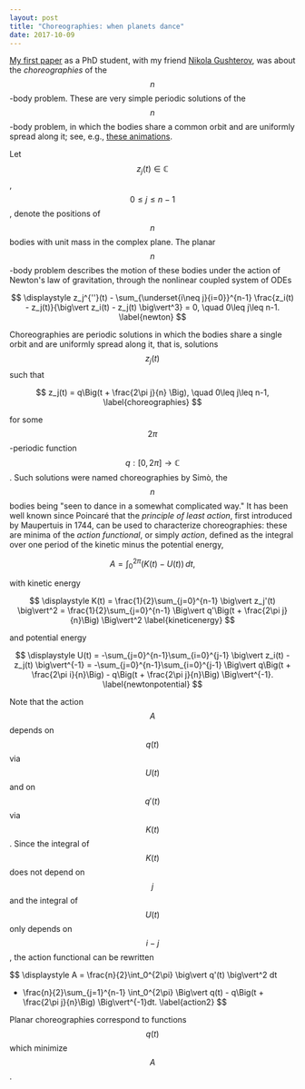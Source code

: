 ```yaml
---
layout: post
title: "Choreographies: when planets dance"
date: 2017-10-09
---
```


<a href="http://arxiv.org/pdf/1505.04848.pdf">My first paper</a> as a PhD student, 
with my friend <a href="http://scholar.google.com/citations?user=w-PVG8sAAAAJ&hl=en">Nikola Gushterov</a>, 
was about the <i>choreographies</i> of the $$n$$-body problem. 
These are very simple periodic solutions of the $$n$$-body problem, in which the bodies share a common orbit 
and are uniformly spread along it; 
see, e.g., <a href="http://www.maths.manchester.ac.uk/~jm/Choreographies/">these animations</a>.

Let $$z_j(t)\in\mathbb{C}$$, $$0\leq j\leq n-1$$, denote the positions of $$n$$ bodies with unit mass in the complex plane. 
The planar $$n$$-body problem describes the motion of these bodies under the action of Newton's law of gravitation, 
through the nonlinear coupled system of ODEs

$$
\displaystyle 
z_j^{''}(t) - \sum_{\underset{i\neq j}{i=0}}^{n-1} \frac{z_i(t) - z_j(t)}{\big\vert z_i(t) - z_j(t) \big\vert^3} = 0, 
\quad 0\leq j\leq n-1.
\label{newton}
$$

Choreographies are periodic solutions in which the bodies share a single orbit and are uniformly spread along it, that is, solutions $$z_j(t)$$ such that

$$
z_j(t) = q\Big(t + \frac{2\pi j}{n}	\Big), \quad 0\leq j\leq n-1,
\label{choreographies}
$$

for some $$2\pi$$-periodic function $$q:[0,2\pi]\rightarrow\mathbb{C}$$. Such solutions were named choreographies by Simò,
the $$n$$ bodies being &#34;seen to dance in a somewhat complicated way.&#34;
It has been well known since Poincaré that the <i>principle of least action</i>, first introduced by Maupertuis in 1744, 
can be used to characterize choreographies: these are minima of the <i>action functional</i>, or simply <i>action</i>, 
defined as the integral over one period of the kinetic minus the potential energy,

$$
A = \int_0^{2\pi} \big(K(t) - U(t)\big)\,dt,
\label{action}
$$

with kinetic energy

$$
\displaystyle 
K(t) = \frac{1}{2}\sum_{j=0}^{n-1} \big\vert z_j'(t) \big\vert^2 = \frac{1}{2}\sum_{j=0}^{n-1} 
\Big\vert q'\Big(t + \frac{2\pi j}{n}\Big) \Big\vert^2
\label{kineticenergy}
$$

and potential energy

$$
\displaystyle 
U(t) = -\sum_{j=0}^{n-1}\sum_{i=0}^{j-1} \big\vert z_i(t) - z_j(t) \big\vert^{-1} = -\sum_{j=0}^{n-1}\sum_{i=0}^{j-1}
\Big\vert q\Big(t + \frac{2\pi i}{n}\Big) - q\Big(t + \frac{2\pi j}{n}\Big) \Big\vert^{-1}.
\label{newtonpotential}
$$

Note that the action $$A$$ depends on $$q(t)$$ via $$U(t)$$ and on $$q'(t)$$ via $$K(t)$$. 
Since the integral of $$K(t)$$ does not depend on $$j$$ and the integral of $$U(t)$$
only depends on $$i-j$$, the action functional can be rewritten

$$
\displaystyle 
A = \frac{n}{2}\int_0^{2\pi} \big\vert q'(t) \big\vert^2 dt
+ \frac{n}{2}\sum_{j=1}^{n-1} \int_0^{2\pi} \Big\vert q(t) - q\Big(t + \frac{2\pi j}{n}\Big) \Big\vert^{-1}dt.
\label{action2}
$$

Planar choreographies correspond to functions $$q(t)$$ which minimize $$A$$.
